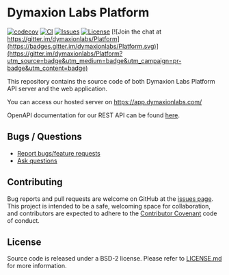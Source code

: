 # Dymaxion Labs Platform

[![codecov](https://codecov.io/gh/dymaxionlabs/platform/branch/main/graph/badge.svg?token=7SIMOR5WIK)](https://codecov.io/gh/dymaxionlabs/platform)
[![CI](https://github.com/dymaxionlabs/platform/actions/workflows/main.yml/badge.svg)](https://github.com/dymaxionlabs/platform/actions/workflows/main.yml)
[![Issues](https://img.shields.io/github/issues-closed/dymaxionlabs/platform)](https://github.com/dymaxionlabs/platform/issues)
[![License](https://img.shields.io/github/license/dymaxionlabs/platform)](LICENSE.txt)
[![Join the chat at https://gitter.im/dymaxionlabs/Platform](https://badges.gitter.im/dymaxionlabs/Platform.svg)](https://gitter.im/dymaxionlabs/Platform?utm_source=badge&utm_medium=badge&utm_campaign=pr-badge&utm_content=badge)

This repository contains the source code of both Dymaxion Labs Platform API
server and the web application.

You can access our hosted server on https://app.dymaxionlabs.com/

OpenAPI documentation for our REST API can be found [here](https://api.dymaxionlabs.com/swagger).

## Bugs / Questions

* [Report bugs/feature requests](https://github.com/dymaxionlabs/platform/issues)
* [Ask questions](https://gitter.im/dymaxionlabs/platform)

## Contributing

Bug reports and pull requests are welcome on GitHub at the [issues
page](https://github.com/dymaxionlabs/platform). This project is intended to be
a safe, welcoming space for collaboration, and contributors are expected to
adhere to the [Contributor Covenant](http://contributor-covenant.org) code of
conduct.

## License

Source code is released under a BSD-2 license.  Please refer to
[LICENSE.md](LICENSE.md) for more information.
